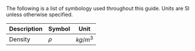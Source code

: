 The following is a list of symbology used throughout this guide. Units are SI unless otherwise specified.

| Description | Symbol | Unit     |
| ----------- | ------ | -------- |
| Density     | $\rho$ | $kg/m^3$ |

